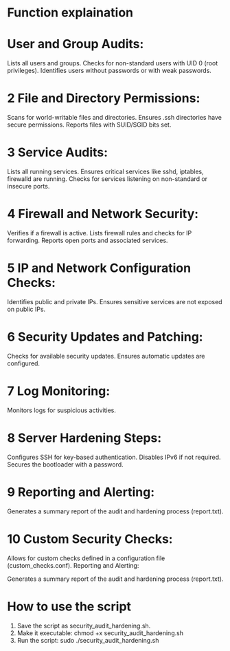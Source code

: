 # Function explaination 
# User and Group Audits:
Lists all users and groups.
Checks for non-standard users with UID 0 (root privileges).
Identifies users without passwords or with weak passwords.
# 2 File and Directory Permissions:
Scans for world-writable files and directories.
Ensures .ssh directories have secure permissions.
Reports files with SUID/SGID bits set.
# 3 Service Audits:
Lists all running services.
Ensures critical services like sshd, iptables, firewalld are running.
Checks for services listening on non-standard or insecure ports.
# 4 Firewall and Network Security:
Verifies if a firewall is active.
Lists firewall rules and checks for IP forwarding.
Reports open ports and associated services.
# 5 IP and Network Configuration Checks:
Identifies public and private IPs.
Ensures sensitive services are not exposed on public IPs.
# 6 Security Updates and Patching:
Checks for available security updates.
Ensures automatic updates are configured.
# 7 Log Monitoring:
Monitors logs for suspicious activities.
# 8 Server Hardening Steps:
Configures SSH for key-based authentication.
Disables IPv6 if not required.
Secures the bootloader with a password.
# 9 Reporting and Alerting:
Generates a summary report of the audit and hardening process (report.txt).
# 10 Custom Security Checks:
Allows for custom checks defined in a configuration file (custom_checks.conf).
Reporting and Alerting:

Generates a summary report of the audit and hardening process (report.txt).
# How to use the script
1. Save the script as security_audit_hardening.sh.
2. Make it executable:
   chmod +x security_audit_hardening.sh
3. Run the script:
  sudo ./security_audit_hardening.sh

